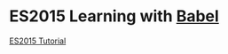 # ES2015 Learning with [Babel](https://babeljs.io/docs/setup/#gulp)

[ES2015 Tutorial](https://babeljs.io/docs/learn-es2015/)  


